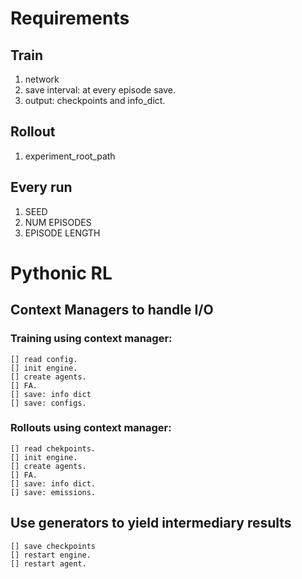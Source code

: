 # Requirements
## Train
1. network
2. save interval: at every episode save.
3. output: checkpoints and info\_dict.

## Rollout
1. experiment\_root\_path

## Every run
1. SEED
2. NUM EPISODES
3. EPISODE LENGTH

# Pythonic RL

## Context Managers to handle I/O

### Training using context manager:
	
	[] read config.
	[] init engine.
	[] create agents.
	[] FA.
	[] save: info dict
	[] save: configs. 
### Rollouts using context manager:
	[] read chekpoints.
	[] init engine.
	[] create agents.
	[] FA.
	[] save: info dict.
	[] save: emissions.

## Use generators to yield intermediary results
	[] save checkpoints
	[] restart engine.
	[] restart agent.
